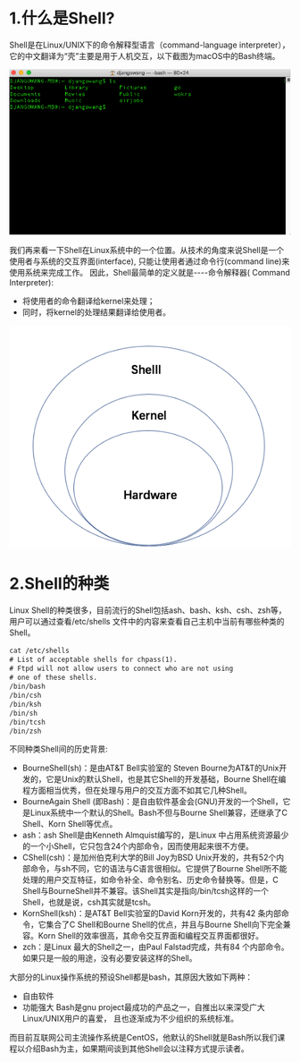 # 1.什么是Shell?

Shell是在Linux/UNIX下的命令解释型语言（command-language interpreter），它的中文翻译为“壳”主要是用于人机交互，以下截图为macOS中的Bash终端。

![](/assets/WX20180912-120240.png)

我们再来看一下Shell在Linux系统中的一个位置。从技术的角度来说Shell是一个使用者与系统的交互界面\(interface\), 只能让使用者通过命令行\(command line\)来使用系统来完成工作。 因此，Shell最简单的定义就是----命令解释器\( Command Interpreter\):

* 将使用者的命令翻译给kernel来处理；
* 同时，将kernel的处理结果翻译给使用者。

![](/assets/1.png)

# 2.Shell的种类

Linux Shell的种类很多，目前流行的Shell包括ash、bash、ksh、csh、zsh等，用户可以通过查看/etc/shells 文件中的内容来查看自己主机中当前有哪些种类的Shell。

```
cat /etc/shells
# List of acceptable shells for chpass(1).
# Ftpd will not allow users to connect who are not using
# one of these shells.
/bin/bash
/bin/csh
/bin/ksh
/bin/sh
/bin/tcsh
/bin/zsh
```

不同种类Shell间的历史背景:

* BourneShell\(sh\)：是由AT&T Bell实验室的 Steven Bourne为AT&T的Unix开发的，它是Unix的默认Shell，也是其它Shell的开发基础，Bourne Shell在编程方面相当优秀，但在处理与用户的交互方面不如其它几种Shell。
* BourneAgain Shell \(即Bash\)：是自由软件基金会\(GNU\)开发的一个Shell，它是Linux系统中一个默认的Shell。Bash不但与Bourne Shell兼容，还继承了C Shell、Korn Shell等优点。
* ash：ash Shell是由Kenneth Almquist编写的，是Linux 中占用系统资源最少的一个小Shell，它只包含24个内部命令，因而使用起来很不方便。
* CShell\(csh\)：是加州伯克利大学的Bill Joy为BSD Unix开发的，共有52个内部命令，与sh不同，它的语法与C语言很相似。它提供了Bourne Shell所不能处理的用户交互特征，如命令补全、命令别名、历史命令替换等。但是，C Shell与BourneShell并不兼容。该Shell其实是指向/bin/tcsh这样的一个Shell，也就是说，csh其实就是tcsh。
* KornShell\(ksh\)：是AT&T Bell实验室的David Korn开发的，共有42 条内部命令，它集合了C Shell和Bourne Shell的优点，并且与Bourne Shell向下完全兼容。Korn Shell的效率很高，其命令交互界面和编程交互界面都很好。
* zch：是Linux 最大的Shell之一，由Paul Falstad完成，共有84 个内部命令。如果只是一般的用途，没有必要安装这样的Shell。

大部分的Linux操作系统的预设Shell都是bash，其原因大致如下两种：

* 自由软件
* 功能强大 Bash是gnu project最成功的产品之一，自推出以来深受广大Linux/UNIX用户的喜爱， 且也逐渐成为不少组织的系统标准。

而目前互联网公司主流操作系统是CentOS，他默认的Shell就是Bash所以我们课程以介绍Bash为主，如果期间谈到其他Shell会以注释方式提示读者。

